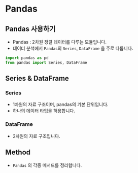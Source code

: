 # Pandas 

## Pandas 사용하기
- Pandas : 2차원 정렬 데이터를 다루는 모듈입니다.
- 데이터 분석에서 `Pandas`의  `Series`, `DataFrame` 을 주로 다룹니다.
```python
import pandas as pd
from pandas import Series, DataFrame
```

## Series & DataFrame

### Series
- 1차원의 자료 구조이며, pandas의 기본 단위입니다.
- 하나의 데이터 타입을 허용합니다.

### DataFrame
- 2차원의 자료 구조입니다.

## Method
- `Pandas` 의 각종 메서드를 정리합니다.

